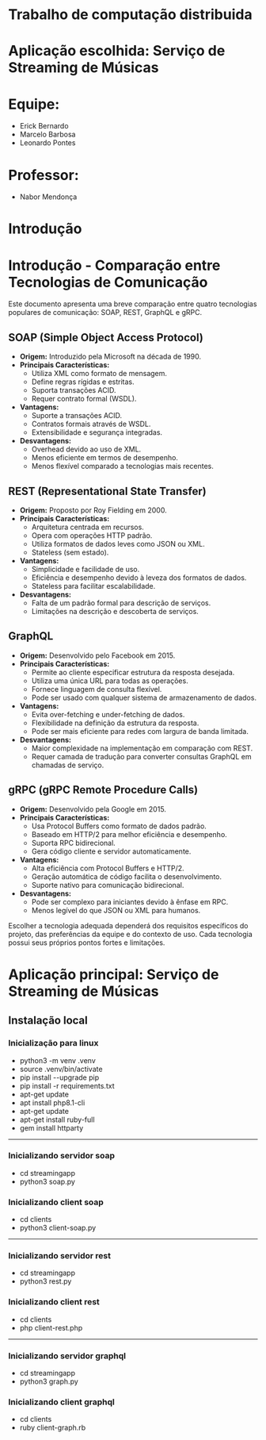# Trabalho de computação distribuida

# Aplicação escolhida: Serviço de Streaming de Músicas

# Equipe:
- Erick Bernardo
- Marcelo Barbosa
- Leonardo Pontes

# Professor:
- Nabor Mendonça

# Introdução

# Introdução - Comparação entre Tecnologias de Comunicação

Este documento apresenta uma breve comparação entre quatro tecnologias populares de comunicação: SOAP, REST, GraphQL e gRPC.

## SOAP (Simple Object Access Protocol)

- **Origem:** Introduzido pela Microsoft na década de 1990.
- **Principais Características:**
  - Utiliza XML como formato de mensagem.
  - Define regras rígidas e estritas.
  - Suporta transações ACID.
  - Requer contrato formal (WSDL).
- **Vantagens:**
  - Suporte a transações ACID.
  - Contratos formais através de WSDL.
  - Extensibilidade e segurança integradas.
- **Desvantagens:**
  - Overhead devido ao uso de XML.
  - Menos eficiente em termos de desempenho.
  - Menos flexível comparado a tecnologias mais recentes.

## REST (Representational State Transfer)

- **Origem:** Proposto por Roy Fielding em 2000.
- **Principais Características:**
  - Arquitetura centrada em recursos.
  - Opera com operações HTTP padrão.
  - Utiliza formatos de dados leves como JSON ou XML.
  - Stateless (sem estado).
- **Vantagens:**
  - Simplicidade e facilidade de uso.
  - Eficiência e desempenho devido à leveza dos formatos de dados.
  - Stateless para facilitar escalabilidade.
- **Desvantagens:**
  - Falta de um padrão formal para descrição de serviços.
  - Limitações na descrição e descoberta de serviços.

## GraphQL

- **Origem:** Desenvolvido pelo Facebook em 2015.
- **Principais Características:**
  - Permite ao cliente especificar estrutura da resposta desejada.
  - Utiliza uma única URL para todas as operações.
  - Fornece linguagem de consulta flexível.
  - Pode ser usado com qualquer sistema de armazenamento de dados.
- **Vantagens:**
  - Evita over-fetching e under-fetching de dados.
  - Flexibilidade na definição da estrutura da resposta.
  - Pode ser mais eficiente para redes com largura de banda limitada.
- **Desvantagens:**
  - Maior complexidade na implementação em comparação com REST.
  - Requer camada de tradução para converter consultas GraphQL em chamadas de serviço.

## gRPC (gRPC Remote Procedure Calls)

- **Origem:** Desenvolvido pela Google em 2015.
- **Principais Características:**
  - Usa Protocol Buffers como formato de dados padrão.
  - Baseado em HTTP/2 para melhor eficiência e desempenho.
  - Suporta RPC bidirecional.
  - Gera código cliente e servidor automaticamente.
- **Vantagens:**
  - Alta eficiência com Protocol Buffers e HTTP/2.
  - Geração automática de código facilita o desenvolvimento.
  - Suporte nativo para comunicação bidirecional.
- **Desvantagens:**
  - Pode ser complexo para iniciantes devido à ênfase em RPC.
  - Menos legível do que JSON ou XML para humanos.

Escolher a tecnologia adequada dependerá dos requisitos específicos do projeto, das preferências da equipe e do contexto de uso. Cada tecnologia possui seus próprios pontos fortes e limitações.

# Aplicação principal: Serviço de Streaming de Músicas

## Instalação local

### Inicialização para linux
- python3 -m venv .venv
- source .venv/bin/activate
- pip install --upgrade pip
- pip install -r requirements.txt
- apt-get update
- apt install php8.1-cli
- apt-get update
- apt-get install ruby-full
- gem install httparty
---------------------
### Inicializando servidor soap
- cd streamingapp
- python3 soap.py

### Inicializando client soap
- cd clients
- python3 client-soap.py
---------------------
### Inicializando servidor rest
- cd streamingapp
- python3 rest.py

### Inicializando client rest
- cd clients
- php client-rest.php
---------------------
### Inicializando servidor graphql
- cd streamingapp
- python3 graph.py

### Inicializando client graphql
- cd clients
- ruby client-graph.rb
